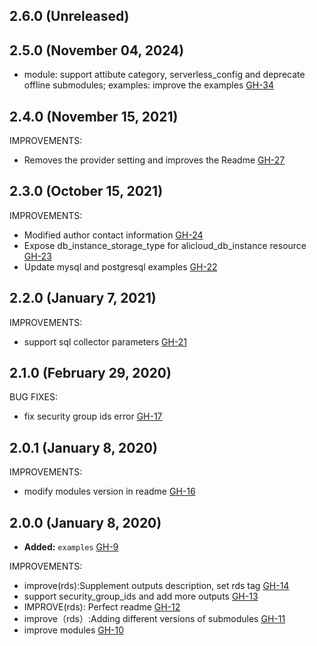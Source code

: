 ## 2.6.0 (Unreleased)
## 2.5.0 (November 04, 2024)

- module: support attibute category, serverless_config and deprecate offline submodules; examples: improve the examples [GH-34](https://github.com/alibabacloud-automation/terraform-alicloud-rds/pull/34)

## 2.4.0 (November 15, 2021)

IMPROVEMENTS:

- Removes the provider setting and improves the Readme [GH-27](https://github.com/terraform-alicloud-modules/terraform-alicloud-rds/pull/27)

## 2.3.0 (October 15, 2021)

IMPROVEMENTS:
- Modified author contact information [GH-24](https://github.com/terraform-alicloud-modules/terraform-alicloud-rds/pull/24)
- Expose db_instance_storage_type for alicloud_db_instance resource [GH-23](https://github.com/terraform-alicloud-modules/terraform-alicloud-rds/pull/23)
- Update mysql and postgresql examples [GH-22](https://github.com/terraform-alicloud-modules/terraform-alicloud-rds/pull/22)

## 2.2.0 (January 7, 2021)

IMPROVEMENTS:

- support sql collector parameters [GH-21](https://github.com/terraform-alicloud-modules/terraform-alicloud-rds/pull/21)

## 2.1.0 (February 29, 2020)

BUG FIXES:

- fix security group ids error [GH-17](https://github.com/terraform-alicloud-modules/terraform-alicloud-rds/pull/17)

## 2.0.1 (January 8, 2020)

IMPROVEMENTS:

- modify modules version in readme [GH-16](https://github.com/terraform-alicloud-modules/terraform-alicloud-rds/pull/16)

## 2.0.0 (January 8, 2020)

- **Added:** `examples` [GH-9](https://github.com/terraform-alicloud-modules/terraform-alicloud-rds/pull/9)

IMPROVEMENTS:

- improve(rds):Supplement outputs description, set rds tag [GH-14](https://github.com/terraform-alicloud-modules/terraform-alicloud-rds/pull/14)
- support security_group_ids and add more outputs [GH-13](https://github.com/terraform-alicloud-modules/terraform-alicloud-rds/pull/13)
- IMPROVE(rds): Perfect readme [GH-12](https://github.com/terraform-alicloud-modules/terraform-alicloud-rds/pull/12)
- improve（rds）:Adding different versions of submodules [GH-11](https://github.com/terraform-alicloud-modules/terraform-alicloud-rds/pull/11)
- improve modules [GH-10](https://github.com/terraform-alicloud-modules/terraform-alicloud-rds/pull/10)
